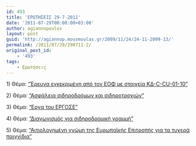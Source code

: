 ```yaml
---
id: 493
title: 'ΕΡΩΤΗΣΕΙΣ 29-7-2011'
date: '2011-07-29T00:00:00+03:00'
author: agiannopoulos
layout: post
guid: 'http://agiannop.mousmoulas.gr/2009/11/24/24-11-2009-13/'
permalink: /2011/07/29/290711-2/
original_post_id:
    - '493'
tags:
    - Ερωτήσεις
---
```


1\) Θέμα: [“Έρευνα εγκεκριμένη από τον ΕΟΦ με στοιχεία KΔ-C-CU-01-10”](/wp-content/uploads/2009/11/29072011_ereuna_eof.pdf)

2\) Θέμα: [“Ασφάλεια σιδηροδρόμων και σιδηροτροχιών”](/wp-content/uploads/2009/11/27072011_diethneis_oikoi.pdf)

3\) Θέμα: [“Εργα του ΕΡΓΟΣΕ”](/wp-content/uploads/2009/11/29072011_ergose.pdf)

4\) Θέμα: [“Διαγωνισμός για σιδηροδρομική γραμμή”](/wp-content/uploads/2009/11/29072011_diagonismos_gia_sidirothromiki_grammi.pdf)

5\) Θέμα: [“Αιτιολογημένη γνώμη της Ευρωπαϊκής Επιτροπής για τα τυχερά παιγνίδια”](/wp-content/uploads/2009/11/27072011_ios_dytikou_neilou.pdf)
